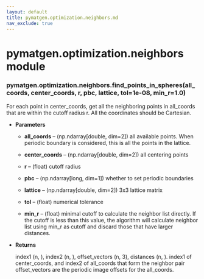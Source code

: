 ```yaml
---
layout: default
title: pymatgen.optimization.neighbors.md
nav_exclude: true
---
```


# pymatgen.optimization.neighbors module


### pymatgen.optimization.neighbors.find_points_in_spheres(all_coords, center_coords, r, pbc, lattice, tol=1e-08, min_r=1.0)
For each point in center_coords, get all the neighboring points in all_coords
that are within the cutoff radius r. All the coordinates should be Cartesian.


* **Parameters**


    * **all_coords** – (np.ndarray[double, dim=2]) all available points.
    When periodic boundary is considered, this is all the points in the lattice.


    * **center_coords** – (np.ndarray[double, dim=2]) all centering points


    * **r** – (float) cutoff radius


    * **pbc** – (np.ndarray[long, dim=1]) whether to set periodic boundaries


    * **lattice** – (np.ndarray[double, dim=2]) 3x3 lattice matrix


    * **tol** – (float) numerical tolerance


    * **min_r** – (float) minimal cutoff to calculate the neighbor list
    directly. If the cutoff is less than this value, the algorithm
    will calculate neighbor list using min_r as cutoff and discard
    those that have larger distances.



* **Returns**

    index1 (n, ), index2 (n, ), offset_vectors (n, 3), distances (n, ).
    index1 of center_coords, and index2 of all_coords that form the neighbor pair
    offset_vectors are the periodic image offsets for the all_coords.
